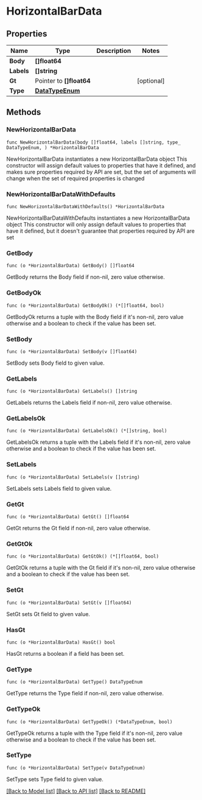 # HorizontalBarData

## Properties

Name | Type | Description | Notes
------------ | ------------- | ------------- | -------------
**Body** | **[]float64** |  | 
**Labels** | **[]string** |  | 
**Gt** | Pointer to **[]float64** |  | [optional] 
**Type** | [**DataTypeEnum**](DataTypeEnum.md) |  | 

## Methods

### NewHorizontalBarData

`func NewHorizontalBarData(body []float64, labels []string, type_ DataTypeEnum, ) *HorizontalBarData`

NewHorizontalBarData instantiates a new HorizontalBarData object
This constructor will assign default values to properties that have it defined,
and makes sure properties required by API are set, but the set of arguments
will change when the set of required properties is changed

### NewHorizontalBarDataWithDefaults

`func NewHorizontalBarDataWithDefaults() *HorizontalBarData`

NewHorizontalBarDataWithDefaults instantiates a new HorizontalBarData object
This constructor will only assign default values to properties that have it defined,
but it doesn't guarantee that properties required by API are set

### GetBody

`func (o *HorizontalBarData) GetBody() []float64`

GetBody returns the Body field if non-nil, zero value otherwise.

### GetBodyOk

`func (o *HorizontalBarData) GetBodyOk() (*[]float64, bool)`

GetBodyOk returns a tuple with the Body field if it's non-nil, zero value otherwise
and a boolean to check if the value has been set.

### SetBody

`func (o *HorizontalBarData) SetBody(v []float64)`

SetBody sets Body field to given value.


### GetLabels

`func (o *HorizontalBarData) GetLabels() []string`

GetLabels returns the Labels field if non-nil, zero value otherwise.

### GetLabelsOk

`func (o *HorizontalBarData) GetLabelsOk() (*[]string, bool)`

GetLabelsOk returns a tuple with the Labels field if it's non-nil, zero value otherwise
and a boolean to check if the value has been set.

### SetLabels

`func (o *HorizontalBarData) SetLabels(v []string)`

SetLabels sets Labels field to given value.


### GetGt

`func (o *HorizontalBarData) GetGt() []float64`

GetGt returns the Gt field if non-nil, zero value otherwise.

### GetGtOk

`func (o *HorizontalBarData) GetGtOk() (*[]float64, bool)`

GetGtOk returns a tuple with the Gt field if it's non-nil, zero value otherwise
and a boolean to check if the value has been set.

### SetGt

`func (o *HorizontalBarData) SetGt(v []float64)`

SetGt sets Gt field to given value.

### HasGt

`func (o *HorizontalBarData) HasGt() bool`

HasGt returns a boolean if a field has been set.

### GetType

`func (o *HorizontalBarData) GetType() DataTypeEnum`

GetType returns the Type field if non-nil, zero value otherwise.

### GetTypeOk

`func (o *HorizontalBarData) GetTypeOk() (*DataTypeEnum, bool)`

GetTypeOk returns a tuple with the Type field if it's non-nil, zero value otherwise
and a boolean to check if the value has been set.

### SetType

`func (o *HorizontalBarData) SetType(v DataTypeEnum)`

SetType sets Type field to given value.



[[Back to Model list]](../README.md#documentation-for-models) [[Back to API list]](../README.md#documentation-for-api-endpoints) [[Back to README]](../README.md)


